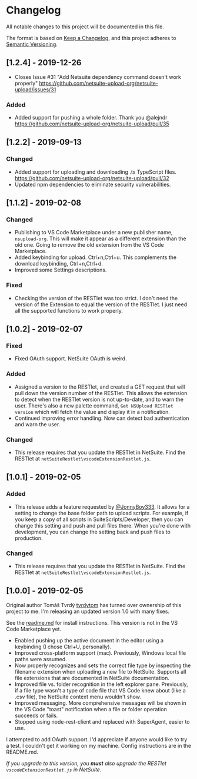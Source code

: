 # Changelog

All notable changes to this project will be documented in this file.

The format is based on [Keep a Changelog](https://keepachangelog.com/en/1.0.0/),
and this project adheres to [Semantic Versioning](https://semver.org/spec/v2.0.0.html).

## [1.2.4] - 2019-12-26

- Closes Issue #31 "Add Netsuite dependency command doesn't work properly" https://github.com/netsuite-upload-org/netsuite-upload/issues/31

### Added

- Added support for pushing a whole folder. Thank you @alejndr https://github.com/netsuite-upload-org/netsuite-upload/pull/35

## [1.2.2] - 2019-09-13

### Changed

- Added support for uploading and downloading .ts TypeScript files. https://github.com/netsuite-upload-org/netsuite-upload/pull/32
- Updated npm dependencies to eliminate security vulnerabilities.

## [1.1.2] - 2019-02-08

### Changed

- Publishing to VS Code Marketplace under a new publisher name, `nsupload-org`. This will make it appear as a different extension than the old one. Going to remove the old extension from the VS Code Marketplace.
- Added keybinding for upload. Ctrl+n,Ctrl+u.  This complements the download keybinding, Ctrl+n,Ctrl+d.
- Improved some Settings descriptions.

### Fixed

- Checking the version of the RESTlet was too strict. I don't need the version of the Extension to equal the version of the RESTlet. I just need all the supported functions to work properly.

## [1.0.2] - 2019-02-07

### Fixed

- Fixed OAuth support. NetSuite OAuth is weird.

### Added

- Assigned a version to the RESTlet, and created a GET request that will pull down the version number of the RESTlet. This allows the extension to detect when the RESTlet version is not up-to-date, and to warn the user. There's also a new palette command, `Get NSUpload RESTlet version` which will fetch the value and display it in a notification.
- Continued improving error handling. Now can detect bad authentication and warn the user.

### Changed

- This release requires that you update the RESTlet in NetSuite. Find the RESTlet at `netSuiteRestlet\vscodeExtensionRestlet.js`.

## [1.0.1] - 2019-02-05

### Added

- This release adds a feature requested by [@JonnyBoy333](https://github.com/JonnyBoy333). It allows for a setting to change the base folder path to upload scripts. For example, if you keep a copy of all scripts in SuiteScripts/Developer, then you can change this setting and push and pull files there. When you're done with development, you can change the setting back and push files to production.

### Changed

- This release requires that you update the RESTlet in NetSuite. Find the RESTlet at `netSuiteRestlet\vscodeExtensionRestlet.js`.

## [1.0.0] - 2019-02-05

Original author Tomáš Tvrdý [tvrdytom](https://github.com/tvrdytom) has turned over ownership of this project to me. I'm releasing an updated version 1.0 with many fixes.

See the [readme.md](https://github.com/netsuite-upload-org/netsuite-upload) for install instructions. This version is not in the VS Code Marketplace yet.

- Enabled pushing up the active document in the editor using a keybinding (I chose Ctrl+U, personally).
- Improved cross-platform support (mac). Previously, Windows local file paths were assumed.
- Now properly recognizes and sets the correct file type by inspecting the filename extension when uploading a new file to NetSuite. Supports all file extensions that are documented in NetSuite documentation.
- Improved file vs. folder recognition in the left explorer pane. Previously, if a file type wasn't a type of code file that VS Code knew about (like a .csv file), the NetSuite context menu wouldn't show.
- Improved messaging. More comprehensive messages will be shown in the VS Code "toast" notification when a file or folder operation succeeds or fails.
- Stopped using node-rest-client and replaced with SuperAgent, easier to use.

I attempted to add OAuth support. I'd appreciate if anyone would like to try a test. I couldn't get it working on my machine. Config instructions are in the README.md.

*If you upgrade to this version, you **must** also upgrade the RESTlet `vscodeExtensionRestlet.js` in NetSuite.*
